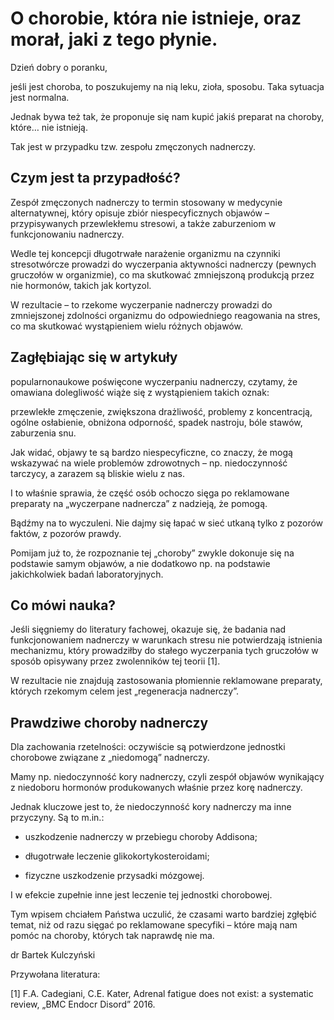 # O chorobie, która nie istnieje, oraz morał, jaki z tego płynie.

Dzień dobry o poranku,

jeśli jest choroba, to poszukujemy na nią leku, zioła, sposobu. Taka sytuacja jest normalna.

Jednak bywa też tak, że proponuje się nam kupić jakiś preparat na choroby, które… nie istnieją.

Tak jest w przypadku tzw. zespołu zmęczonych nadnerczy.

## Czym jest ta przypadłość?

Zespół zmęczonych nadnerczy to termin stosowany w medycynie alternatywnej, który opisuje zbiór niespecyficznych objawów – przypisywanych przewlekłemu stresowi, a także zaburzeniom w funkcjonowaniu nadnerczy.

Wedle tej koncepcji długotrwałe narażenie organizmu na czynniki stresotwórcze prowadzi do wyczerpania aktywności nadnerczy (pewnych gruczołów w organizmie), co ma skutkować zmniejszoną produkcją przez nie hormonów, takich jak kortyzol.

W rezultacie – to rzekome wyczerpanie nadnerczy prowadzi do zmniejszonej zdolności organizmu do odpowiedniego reagowania na stres, co ma skutkować wystąpieniem wielu różnych objawów.

## Zagłębiając się w artykuły

popularnonaukowe poświęcone wyczerpaniu nadnerczy, czytamy, że omawiana dolegliwość wiąże się z wystąpieniem takich oznak:

przewlekłe zmęczenie, zwiększona drażliwość, problemy z koncentracją, ogólne osłabienie, obniżona odporność, spadek nastroju, bóle stawów, zaburzenia snu.

Jak widać, objawy te są bardzo niespecyficzne, co znaczy, że mogą wskazywać na wiele problemów zdrowotnych – np. niedoczynność tarczycy, a zarazem są bliskie wielu z nas.

I to właśnie sprawia, że część osób ochoczo sięga po reklamowane preparaty na „wyczerpane nadnercza” z nadzieją, że pomogą.

Bądźmy na to wyczuleni. Nie dajmy się łapać w sieć utkaną tylko z pozorów faktów, z pozorów prawdy.

Pomijam już to, że rozpoznanie tej „choroby” zwykle dokonuje się na podstawie samym objawów, a nie dodatkowo np. na podstawie jakichkolwiek badań laboratoryjnych.

## Co mówi nauka?

Jeśli sięgniemy do literatury fachowej, okazuje się, że badania nad funkcjonowaniem nadnerczy w warunkach stresu nie potwierdzają istnienia mechanizmu, który prowadziłby do stałego wyczerpania tych gruczołów w sposób opisywany przez zwolenników tej teorii [1].

W rezultacie nie znajdują zastosowania płomiennie reklamowane preparaty, których rzekomym celem jest „regeneracja nadnerczy”.

## Prawdziwe choroby nadnerczy

Dla zachowania rzetelności: oczywiście są potwierdzone jednostki chorobowe związane z „niedomogą” nadnerczy.

Mamy np. niedoczynność kory nadnerczy, czyli zespół objawów wynikający z niedoboru hormonów produkowanych właśnie przez korę nadnerczy.

Jednak kluczowe jest to, że niedoczynność kory nadnerczy ma inne przyczyny. Są to m.in.:

- uszkodzenie nadnerczy w przebiegu choroby Addisona;

- długotrwałe leczenie glikokortykosteroidami;

- fizyczne uszkodzenie przysadki mózgowej.

I w efekcie zupełnie inne jest leczenie tej jednostki chorobowej.

Tym wpisem chciałem Państwa uczulić, że czasami warto bardziej zgłębić temat, niż od razu sięgać po reklamowane specyfiki – które mają nam pomóc na choroby, których tak naprawdę nie ma.

dr Bartek Kulczyński

Przywołana literatura:

[1] F.A. Cadegiani, C.E. Kater, Adrenal fatigue does not exist: a systematic review, „BMC Endocr Disord” 2016.


